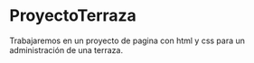 # ProyectoTerraza
Trabajaremos en un proyecto de pagina con html y css para un administración de una terraza. 
